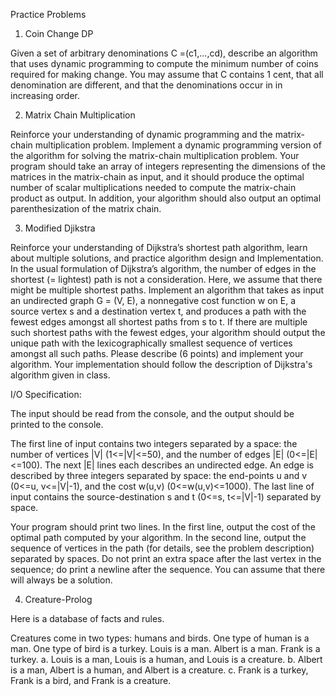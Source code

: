 Practice Problems
1. Coin Change DP

Given a set of arbitrary denominations C =(c1,...,cd), describe an algorithm that uses dynamic programming to compute the minimum number of coins required for making change. You may assume that C contains 1 cent, that all denomination are different, and that the denominations occur in in increasing order.

2. Matrix Chain Multiplication

Reinforce your understanding of dynamic programming and the matrix-chain multiplication problem. Implement a dynamic programming version of the algorithm for solving the matrix-chain multiplication problem. Your program should take an array of integers representing the dimensions of the matrices in the matrix-chain as input, and it should produce the optimal number of scalar multiplications needed to compute the matrix-chain product as output.  In addition, your algorithm should also output an optimal parenthesization of the matrix chain.

3. Modified Djikstra

Reinforce your understanding of Dijkstra’s shortest path algorithm, learn about multiple solutions, and practice algorithm design and Implementation. In the usual formulation of Dijkstra’s algorithm, the number of edges in the shortest (= lightest) path is not a consideration. Here, we assume that there might be multiple shortest paths. Implement an algorithm that takes as input an undirected graph G = (V, E), a nonnegative cost function w on E, a source vertex s and a destination vertex t, and produces a path with the fewest edges amongst all shortest paths from s to t. If there are multiple such shortest paths with the fewest edges, your algorithm should output the unique path with the lexicographically smallest sequence of vertices amongst all such paths. Please describe (6 points) and implement your algorithm. Your implementation should follow the description of Dijkstra's algorithm given in class.

I/O Specification:

The input should be read from the console, and the output should be printed to the console.

The first line of input contains two integers separated by a space: the number of vertices |V| (1<=|V|<=50), and the number of edges |E| (0<=|E|<=100). The next |E| lines each describes an undirected edge. An edge is described by three integers separated by space: the end-points u and v (0<=u, v<=|V|-1), and the cost w(u,v) (0<=w(u,v)<=1000). The last line of input contains the source-destination s and t (0<=s, t<=|V|-1) separated by space.

Your program should print two lines. In the first line, output the cost of the optimal path computed by your algorithm. In the second line, output the sequence of vertices in the path (for details, see the problem description) separated by spaces. Do not print an extra space after the last vertex in the sequence; do print a newline after the sequence. You can assume that there will always be a solution.


4. Creature-Prolog

Here is a database of facts and rules. 

Creatures come in two types: humans and birds.
One type of human is a man.
One type of bird is a turkey.
Louis is a man.
Albert is a man.
Frank is a turkey.
a. Louis is a man, Louis is a human, and Louis is a creature.
b. Albert is a man, Albert is a human, and Albert is a creature.
c. Frank is a turkey, Frank is a bird, and Frank is a creature.
